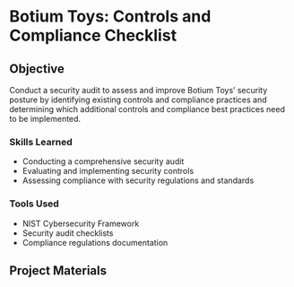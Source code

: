 # Botium Toys: Controls and Compliance Checklist

## Objective
Conduct a security audit to assess and improve Botium Toys’ security posture by identifying existing controls and compliance practices and determining which additional controls and compliance best practices need to be implemented.

### Skills Learned
- Conducting a comprehensive security audit
- Evaluating and implementing security controls
- Assessing compliance with security regulations and standards

### Tools Used
- NIST Cybersecurity Framework
- Security audit checklists
- Compliance regulations documentation

## Project Materials
